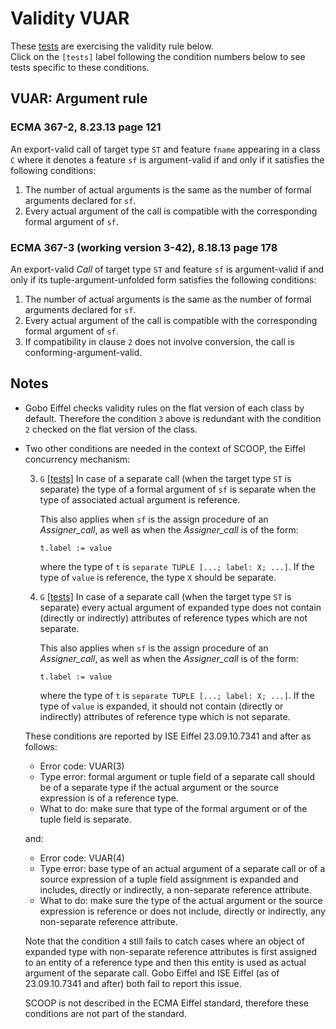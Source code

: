 # Validity VUAR

These [tests](.) are exercising the validity rule below.  
Click on the `[tests]` label following the condition numbers below to see tests specific to these conditions.

## VUAR: Argument rule

### ECMA 367-2, 8.23.13 page 121

An export-valid call of target type `ST` and feature `fname` appearing in a class `C` where it denotes a feature `sf` is argument-valid if and only if it satisfies the following conditions:

1. The number of actual arguments is the same as the number of formal arguments declared for `sf`.
2. Every actual argument of the call is compatible with the corresponding formal argument of `sf`.

### ECMA 367-3 (working version 3-42), 8.18.13 page 178

An export-valid *Call* of target type `ST` and feature `sf` is argument-valid if and only if its tuple-argument-unfolded form satisfies the following conditions:

1. The number of actual arguments is the same as the number of formal arguments declared for `sf`.
2. Every actual argument of the call is compatible with the corresponding formal argument of `sf`.
3. If compatibility in clause `2` does not involve conversion, the call is conforming-argument-valid.

##  Notes

* Gobo Eiffel checks validity rules on the flat version of each class by default. Therefore the condition `3` above is redundant with the condition `2` checked on the flat version of the class.

* Two other conditions are needed in the context of SCOOP, the Eiffel concurrency mechanism:

  3. `G` [\[tests\]](../vuar3g) In case of a separate call (when the target type `ST` is separate) the type of a formal argument of `sf` is separate when the type of associated actual argument is reference.
  
      This also applies when `sf` is the assign procedure of an *Assigner\_call*, as well as when the *Assigner\_call* is of the form:
      ```
      t.label := value
      ```
      where the type of `t` is `separate TUPLE [...; label: X; ...]`. If the type of `value` is reference, the type `X` should be separate.

  4. `G` [\[tests\]](../vuar4g) In case of a separate call (when the target type `ST` is separate) every actual argument of expanded type does not contain (directly or indirectly) attributes of reference types which are not separate.
  
      This also applies when `sf` is the assign procedure of an *Assigner\_call*, as well as when the *Assigner\_call* is of the form:
      ```
      t.label := value
      ```
      where the type of `t` is `separate TUPLE [...; label: X; ...]`. If the type of `value` is expanded, it should not contain (directly or indirectly) attributes of reference type which is not separate.

  These conditions are reported by ISE Eiffel 23.09.10.7341 and after as follows:

  * Error code: VUAR(3)
  * Type error: formal argument or tuple field of a separate call should be of a separate type if the actual argument or the source expression is of a reference type.
  * What to do: make sure that type of the formal argument or of the tuple field is separate.

  and:

  * Error code: VUAR(4)
  * Type error: base type of an actual argument of a separate call or of a source expression of a tuple field assignment is expanded and includes, directly or indirectly, a non-separate reference attribute.
  * What to do: make sure the type of the actual argument or the source expression is reference or does not include, directly or indirectly, any non-separate reference attribute.

  Note that the condition `4` still fails to catch cases where an object of expanded type with non-separate reference attributes is first assigned to an entity of a reference type and then this entity is used as actual argument of the separate call. Gobo Eiffel and ISE Eiffel (as of 23.09.10.7341 and after) both fail to report this issue.

  SCOOP is not described in the ECMA Eiffel standard, therefore these conditions are not part of the standard.
